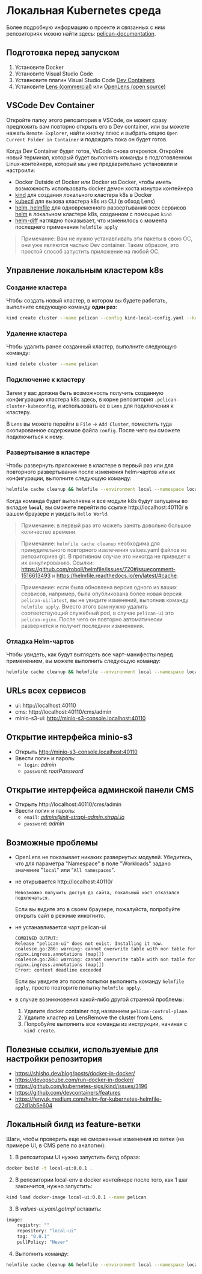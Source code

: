 # Локальная Kubernetes среда  

Более подробную информацию о проекте и связанных с ним репозиториях можно найти здесь:
[pelican-documentation](https://github.com/TourmalineCore/pelican-documentation).

## Подготовка перед запуском

1. Установите Docker
2. Установите Visual Studio Code
3. Уставновите плагин Visual Studio Code [Dev Containers](https://marketplace.visualstudio.com/items?itemName=ms-vscode-remote.remote-containers)
3. Установите [Lens (commercial)](https://k8slens.dev/) или [OpenLens (open source)](https://github.com/MuhammedKalkan/OpenLens/releases)

## VSCode Dev Container

Откройте папку этого репозитория в VSCode, он может сразу предложить вам повторно открыть его в Dev container, или вы можете нажать `Remote Explorer`, найти кнопку плюс и выбрать опцию `Open Current Folder in Container` и подождать пока он будет готов.

Когда Dev Container будет готов, VsCode снова откроется. Откройте новый терминал, который будет выполнять команды в подготовленном Linux-контейнере, который мы уже предварительно установили и настроили:

- Docker Outside of Docker или Docker из Docker, чтобы иметь возможность использовать docker демон хоста изнутри контейнера
- [kind](https://kind.sigs.k8s.io/) для создания локального кластера k8s в Docker
- [kubectl](https://kubernetes.io/docs/reference/kubectl/) для вызова кластера k8s из CLI (в обход Lens)
- [helm, helmfile](https://github.com/helmfile/helmfile) для одновременного развертывания всех сервисов [helm](https://helm.sh/)  в локальном кластере k8s, созданном с помощью `kind`
- [helm-diff](https://github.com/databus23/helm-diff) наглядно показывает, что изменилось с момента последнего применения `helmfile apply`

>Примечание: Вам не нужно устанавливать эти пакеты в свою ОС, они уже являются частью Dev container. Таким образом, это простой способ запустить приложение на любой ОС.

## Управление локальным кластером k8s

### Создание кластера

Чтобы создать новый кластер, в котором вы будете работать, выполните следующую команду **один раз**:

```bash
kind create cluster --name pelican --config kind-local-config.yaml --kubeconfig ./.pelican-cluster-kubeconfig
```

### Удаление кластера

Чтобы удалить ранее созданный кластер, выполните следующую команду:

```bash
kind delete cluster --name pelican
```

### Подключение к кластеру
Затем у вас должна быть возможность получить созданную конфигурацию кластера k8s здесь, в корне репозитория 
`.pelican-cluster-kubeconfig`, и использовать ее в `Lens` для подключения к кластеру.

В `Lens` вы можете перейти в `File` -> `Add Cluster`, поместить туда скопированное содержимое файла `config`.
После чего вы сможете подключиться к нему.

### Развертывание в кластере

Чтобы развернуть приложение в кластере в первый раз или для повторного развертывания после изменения helm-чартов или их конфигурации, выполните следующую команду:

```bash
helmfile cache cleanup && helmfile --environment local --namespace local -f deploy/helmfile.yaml apply
```

Когда команда будет выполнена и все модули k8s будут запущены во вкладке **`local`**, вы сможете перейти по ссылке http://localhost:40110/ в вашем браузере и увидеть `Hello World`.

>Примечание: в первый раз это можеть занять довольно большое количество времени.

>Примечание: `helmfile cache cleanup` необходима для принудительного повторного извлечения values.yaml файлов из репозиториев git. В противном случае это никогда не приведет к их аннулированию.
Ссылки: https://github.com/roboll/helmfile/issues/720#issuecomment-1516613493 и https://helmfile.readthedocs.io/en/latest/#cache.

>Примечание: если была обновлена версия одного из ваших сервисов, например, была опубликована более новая версия `pelican-ui:latest`, вы не увидите изменений, выполнив команду `helmfile apply`. Вместо этого вам нужно удалить соответствующий служебный pod, в случае `pelican-ui` это `pelican-nginx`. После чего он повторно автоматически развернется и получит последнии измненения.

### Отладка Helm-чартов

Чтобы увидеть, как будут выглядеть все чарт-манифесты перед применением, вы можете выполнить следующую команду:

```bash
helmfile cache cleanup && helmfile --environment local --namespace local -f deploy/helmfile.yaml template
```

## URLs всех сервисов

- ui: http://localhost:40110
- cms: http://localhost:40110/cms/admin
- minio-s3-ui: http://minio-s3-console.localhost:40110

## Открытие интерфейса minio-s3
- Открыть http://minio-s3-console.localhost:40110
- Ввести логин и пароль:
    - `login`: *admin*
    - `password`: *rootPassword*

## Открытие интерфейса админской панели CMS
- Открыть http://localhost:40110/cms/admin
- Ввести логин и пароль:
    - `email`: *admin@init-strapi-admin.strapi.io*
    - `password`: *admin*

## Возможные проблемы
- OpenLens не показывает никаких развернутых модулей. Убедитесь, что для параметра "Namespace" в поле "Workloads" задано значение "`local`" или "`All namespaces`".

- не открывается http://localhost:40110/
    ```
    Невозможно получить доступ до сайта, локальный хост отказался подключаться.
    ```
    Если вы видите это в своем браузере, пожалуйста, попробуйте открыть сайт в режиме инкогнито.
- не устанавливается чарт pelican-ui
    ```
    COMBINED OUTPUT:
    Release "pelican-ui" does not exist. Installing it now.
    coalesce.go:286: warning: cannot overwrite table with non table for nginx.ingress.annotations (map[])
    coalesce.go:286: warning: cannot overwrite table with non table for nginx.ingress.annotations (map[])
    Error: context deadline exceeded
    ```
    Eсли вы увидите это после попытки выполнить команду `helmfile apply`, просто повторите попытку `helmfile apply`.

- в случае возникновения какой-либо другой странной проблемы:
    1. Удалите docker container под названием `pelican-control-plane`.
    2. Удалите кластер из LensRemove the cluster from Lens.
    3. Попробуйте выполнить все команды из инструкции, начиная с `kind create`.

## Полезные ссылки, используемые для настройки репозитория

- https://shisho.dev/blog/posts/docker-in-docker/
- https://devopscube.com/run-docker-in-docker/
- https://github.com/kubernetes-sigs/kind/issues/3196
- https://github.com/devcontainers/features
- https://fenyuk.medium.com/helm-for-kubernetes-helmfile-c22d1ab5e604

## Локальный билд из feature-ветки 

Шаги, чтобы проверить еще не смерженные изменения из ветки (на примере UI, в CMS репе по аналогии):
1. В репозитории UI нужно запустить билд образа: 
```bash
docker build -t local-ui:0.0.1 . 
```
2. В репозитории local-env в docker контейнере после того, как 1 шаг закончится, нужно запустить: 

```bash
kind load docker-image local-ui:0.0.1 --name pelican
```

3. В *values-ui.yaml.gotmpl*  вставить:

```bash
image:
    registry: ""
    repository: "local-ui"
    tag: "0.0.1"
    pullPolicy: "Never"
```

4. Выполнить команду:

```bash
helmfile cache cleanup && helmfile --environment local --namespace local -f deploy/helmfile.yaml apply
```